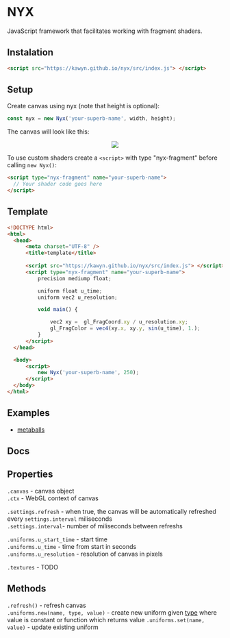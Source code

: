 # NYX
JavaScript framework that facilitates working with fragment shaders.

## Instalation
```html
<script src="https://kawyn.github.io/nyx/src/index.js"> </script>
```

## Setup
Create canvas using nyx (note that height is optional):
```js
const nyx = new Nyx('your-superb-name', width, height);
```

The canvas will look like this: <br />
<p align="center">
  <img src="https://user-images.githubusercontent.com/51327713/120539723-28d7ea80-c3e8-11eb-933e-7675815aade3.png"/>
</p>

To use custom shaders create a `<script>` with type "nyx-fragment" before calling `new Nyx()`:
```html
<script type="nyx-fragment" name="your-superb-name"> 
  // Your shader code goes here
</script>
```

## Template
```html
<!DOCTYPE html>
<html>
  <head>
      <meta charset="UTF-8" />
      <title>template</title>
      
      <script src="https://kawyn.github.io/nyx/src/index.js"> </script>
      <script type="nyx-fragment" name="your-superb-name">
          precision mediump float;

          uniform float u_time;
          uniform vec2 u_resolution;

          void main() {

              vec2 xy =  gl_FragCoord.xy / u_resolution.xy;
              gl_FragColor = vec4(xy.x, xy.y, sin(u_time), 1.);
          }
      </script>
  </head>

  <body>
      <script>
          new Nyx('your-superb-name', 250);
      </script>
  </body>
</html>
```

## Examples
- [metaballs](https://kawyn.github.io/nyx/docs/examples/metaballs.html)


## Docs
Properties
---
`.canvas` - canvas object <br />
`.ctx` - WebGL context of canvas <br />

`.settings.refresh` - when true, the canvas will be automatically refreshed every `settings.interval` miliseconds <br />
`.settings.interval`- number of miliseconds between refreshs <br />

`.uniforms.u_start_time` - start time <br >
`.uniforms.u_time` - time from start in seconds <br >
`.uniforms.u_resolution` - resolution of canvas in pixels <br >

`.textures` - TODO

Methods
---
`.refresh()` - refresh canvas <br />
`.uniforms.new(name, type, value)` - create new uniform given [type](https://webglfundamentals.org/webgl/lessons/webgl-shaders-and-glsl.html#uniforms) where value is constant or function which returns value
`.uniforms.set(name, value)` - update existing uniform
